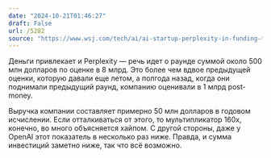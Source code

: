 ```yaml
---
date: "2024-10-21T01:46:27"
draft: False
url: /5282
source: "https://www.wsj.com/tech/ai/ai-startup-perplexity-in-funding-talks-to-more-than-double-valuation-to-8-billion-54d36787"
---
```


Деньги привлекает и Perplexity — речь идет о раунде суммой около 500 млн долларов по оценке в 8 млрд. Это более чем вдвое предыдущей оценки, которую давали еще летом, а полгода назад, когда они поднимали предыдущий раунд, компанию оценивали в 1 млрд post-money. 

Выручка компании составляет примерно 50 млн долларов в годовом исчислении. Если отталкиваться от этого, то мультипликатор 160x, конечно, во много объясняется хайпом. С другой стороны, даже у OpenAI этот показатель в несколько раз ниже. Правда, и сумма инвестиций заметно ниже, так что  всё возможно.
